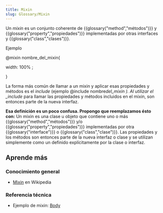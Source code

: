 ```yaml
---
title: Mixin
slug: Glossary/Mixin
---
```


Un _mixin_ es un conjunto coherente de {{glossary("method","métodos")}} y {{glossary("property","propiedades")}} implementadas por otras interfaces y {{glossary("class","clases")}}.

Ejemplo

@mixin nombre_del_mixin{

width: 100% ;

}

La forma más común de llamar a un mixin y aplicar esas propiedades y métodos es el _include_ (ejemplo @include nombre*del_mixin ). Al utilizar el \_include* para llamar las propiedades y métodos incluidos en el mixin, son entonces parte de la nueva interfaz.

<p class="hidden"><strong>Esa definición es un poco confusa. Propongo que reemplazamos ésto con:</strong> Un mixin es una clase u objeto que contiene uno o más {{glossary("method","métodos")}} y/o {{glossary("property","propiedades")}} implementadas por otra {{glossary("interface")}} o {{glossary("class","clase")}}. Las propiedades y los métodos son entonces parte de la nueva interfaz o clase y se utilizan simplemente como un definido explícitamente por la clase o interfaz.</p>

## Aprende más

### Conocimiento general

- [Mixin](http://es.wikipedia.org/wiki/Mixin) en Wikipedia

### Referencia técnica

- Ejemplo de mixin: [Body](/es/docs/Web/API/Body)
